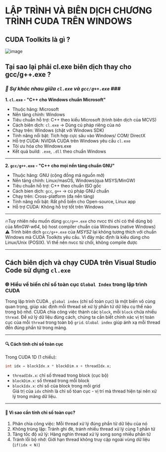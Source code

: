 # LẬP TRÌNH VÀ BIÊN DỊCH CHƯƠNG TRÌNH CUDA TRÊN WINDOWS #
## **CUDA Toolkits là gì ?** ##
![image](https://github.com/user-attachments/assets/a3e55fc5-013e-414b-bc90-da4bb404cacf)

## **Tại sao lại phải cl.exe biên dịch thay cho gcc/g++.exe ?** ##
### ***🤖 Sự khác nhau giữa `cl.exe` và `gcc/g++.exe`*** ### <br>
**1. `cl.exe` - "C++ cho Windows chuẩn Microsoft"**
   * Thuộc hãng: Microsoft
   * Nền tảng chính: Windows
   * Tiêu chuẩn hỗ trợ: C++ theo kiểu Microsoft (trình biên dịch của MCVS)
   * Cách biên dịch: `cl.exe` -> Dùng cú pháp riêng của nó
   * Chạy trên: Windows (chặt với Windows SDK)
   * Tính năng nổi bật: Tích hợp cực sâu vào Windows/ COM/ DirectX
   * Hỗ trợ CUDA: NVIDIA CUDA trên Windows yêu cầu `cl.exe`
   * Tôi ưu hóa cho Windows.exe
   * Kết quả build: `.exe`, `.dll` theo chuẩn Windows <br>
***
**2. `gcc/g++.exe` - "C++ cho mọi nền tảng chuẩn GNU"**
   * Thuộc hãng: GNU (cộng đồng mã nguồn mở)
   * Nền tảng chính: Linux/masOS, Windows(qua MSYS/MinGW)
   * Tiêu chuẩn hỗ trợ: C++ theo chuẩn ISO gốc
   * Cách bien dịch: `gcc`, `g++` -> cú pháp GNU chuẩn
   * Chạy trên: Cross-platform (đa nền tảng)
   * Tính năng nổi bật: Rất phổ biến cho Open-source, Linux app
   * Hỗ trợ CUDA: Không hỗ trợ tốt trên Windows <br>
***
🔥Tuy nhiên nếu muốn dùng `gcc/g++.exe` cho nvcc thì chỉ có thể dùng bộ của *MinGW-w64*, bộ host compiler chuẩn của Windows (native Windows) <br>
⚠️ Trình biên dịch `gcc/g++.exe` của *MSYS2* lại không tương thích với chuẩn Windows mà CUDA Toolkits yêu cầu. Vì đây mặc định là kiểu dùng cho Linux/Unix (POSIX). Vì thế nên nvcc từ chối, không compile được <br>
***
## **Cách biên dịch và chạy CUDA trên Visual Studio Code sử dụng `cl.exe`** ##

### **🌐 Hiểu về biến chỉ số toàn cục `Global Index` trong lập trình CUDA** ###
Trong lập trình CUDA , `global index` (chỉ số toàn cục) là một biến vô cùng quan trọng, giúp xác định mỗi thread sẽ xử lý phần tử dữ liệu cụ thể nào trong bộ nhớ. CUDA chia công việc thành các `block`, mỗi `block` chứa nhiều `thread`. Để xử lý dữ liệu đúng cách, chúng ta cần biết chính xác vị trí toàn cục của mỗi `thread` trong toàn bộ `grid`. `Global index` giúp ánh xạ mỗi thread đến đúng phần tử trong mảng. 
***
#### **🔍 Cách tính chỉ số toàn cục** ####
Trong CUDA 1D (1 chiều):
```cpp
int idx = blockIdx.x * blockDim.x + threadIdx.x;
```
* `threadIdx.x`: chỉ số thread trong block (cục bộ)
* `blockDim.x`: số thread trong mỗi block
* `blockIdx.x`: chỉ số của block trong mỗi grid <br>
Giá trị của `idx` chính là chỉ số tòan cục - vị trí mà thread hiện tại nên xử lý trong mảng dữ liệu.
***
#### **📌 Vì sao cần tính chỉ số toàn cục?** ####
1. Phân chia công việc: Mỗi thread xử lý đúng phần tử dữ liệu của nó
2. Không trùng lặp: Tránh ghi đè, tránh nhiều thread xử lý cùng 1 phần tử
3. Tăng tốc độ xử lý: Hàng nghìn thread xử lý song song nhiều phần tử
4. Tránh lỗi bộ nhớ: Giới hạn thread không truy cập ngoài vùng dữ liệu (`if(idx < N)`)

